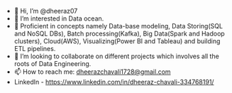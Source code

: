 - 👋 Hi, I’m @dheeraz07
- 👀 I’m interested in Data ocean.
- 🌱 Proficient in concepts namely Data-base modeling, 
                             Data Storing(SQL and NoSQL DBs), 
                             Batch processing(Kafka),
                             Big Data(Spark and Hadoop clusters),
                             Cloud(AWS), 
                             Visualizing(Power BI and Tableau) and 
                             building ETL pipelines. 
- 💞️ I’m looking to collaborate on different projects which involves all the roots of Data Engineering.
- 📫 How to reach me: dheerazchavali1728@gmail.com
- LinkedIn - https://www.linkedin.com/in/dheeraz-chavali-334768191/

<!---
dheeraz07/dheeraz07 is a ✨ special ✨ repository because its `README.md` (this file) appears on your GitHub profile.
You can click the Preview link to take a look at your changes.
--->
